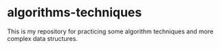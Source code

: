 # algorithms-techniques

This is my repository for practicing some algorithm techniques and more complex data structures.
